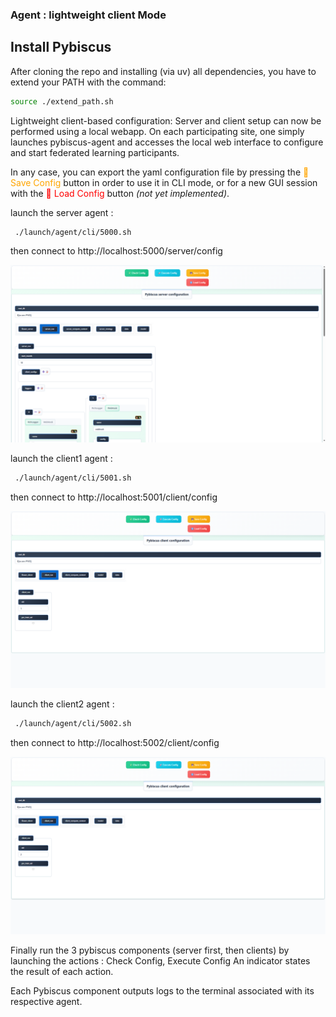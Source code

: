### Agent : lightweight client Mode

## Install Pybiscus
After cloning the repo and installing (via uv) all dependencies, you have to extend your PATH with the command:
```bash
source ./extend_path.sh
```

Lightweight client-based configuration: Server and client setup can now be performed using a local webapp. On each participating site, one simply launches pybiscus-agent and accesses the local web interface to configure and start federated learning participants.

In any case, you can export the yaml configuration file by pressing the <span style="color: orange;">💾 Save Config</span> button in order to use it in CLI mode, or for a new GUI session with the <span style="color: red;">🔄 Load Config</span> button _(not yet implemented)_.


launch the server agent :

```bash
 ./launch/agent/cli/5000.sh
```

then connect to http://localhost:5000/server/config

![Server web app](images/server_webapp.png "Server web app")

launch the client1 agent :

```bash
 ./launch/agent/cli/5001.sh
```

then connect to http://localhost:5001/client/config

![Client1 web app](images/client1_webapp.png "Client1 web app")

launch the client2 agent :

```bash
 ./launch/agent/cli/5002.sh
```

then connect to http://localhost:5002/client/config

![Client2 web app](images/client2_webapp.png "Client2 web app")

Finally run the 3 pybiscus components (server first, then clients) by launching the actions : Check Config, Execute Config
An indicator states the result of each action.

Each Pybiscus component outputs logs to the terminal associated with its respective agent.